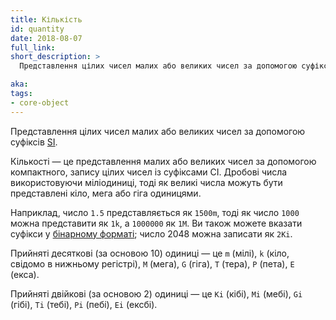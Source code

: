 ```yaml
---
title: Кількість
id: quantity
date: 2018-08-07
full_link:
short_description: >
  Представлення цілих чисел малих або великих чисел за допомогою суфіксів [SI](https://en.wikipedia.org/wiki/International_System_of_Units).

aka: 
tags:
- core-object
---
```

Представлення цілих чисел малих або великих чисел за допомогою суфіксів [SI](https://en.wikipedia.org/wiki/International_System_of_Units).

<!--more-->

Кількості — це представлення малих або великих чисел за допомогою компактного, запису цілих чисел із суфіксами СІ. Дробові числа використовуючи міліодиниці, тоді як великі числа можуть бути представлені кіло, мега або гіга одиницями.

Наприклад, число `1.5` представляється як `1500m`, тоді як число `1000` можна представити як `1k`, а `1000000` як `1M`. Ви також можете вказати суфікси у [бінарному форматі](https://en.wikipedia.org/wiki/Binary_prefix); число 2048 можна записати як `2Ki`.

Прийняті десяткові (за основою 10) одиниці — це `m` (мілі), `k` (кіло, свідомо в нижньому регістрі), `M` (мега), `G` (гіга), `T` (тера), `P` (пета), `E` (екса).

Прийняті двійкові (за основою 2) одиниці — це `Ki` (кібі), `Mi` (мебі), `Gi` (гібі), `Ti` (тебі), `Pi` (пебі), `Ei` (ексбі).
